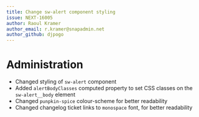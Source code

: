 ```yaml
---
title: Change sw-alert component styling
issue: NEXT-16005
author: Raoul Kramer
author_email: r.kramer@snapadmin.net 
author_github: djpogo
---
```

# Administration
* Changed styling of `sw-alert` component
* Added `alertBodyClasses` computed property to set CSS classes on the `sw-alert__body` element
* Changed `punpkin-spice` colour-scheme for better readability
* Changed changelog ticket links to `monospace` font, for better readability
